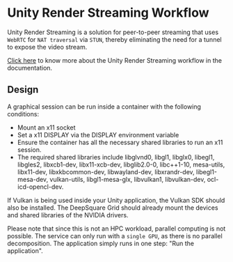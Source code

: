 # Unity Render Streaming Workflow

Unity Render Streaming is a solution for peer-to-peer streaming that uses `WebRTC` for `NAT traversal` via `STUN`, thereby eliminating the need for a tunnel to expose the video stream.

[Click here](https://docs.deepsquare.run/workflow/samples/unity-render-streaming) to know more about the Unity Render Streaming workflow in the documentation.

## Design

A graphical session can be run inside a container with the following conditions:

- Mount an x11 socket
- Set a x11 DISPLAY via the DISPLAY environment variable
- Ensure the container has all the necessary shared libraries to run an x11 session.
- The required shared libraries include libglvnd0, libgl1, libglx0, libegl1, libgles2, libxcb1-dev, libx11-xcb-dev, libglib2.0-0, libc++1-10, mesa-utils, libx11-dev, libxkbcommon-dev, libwayland-dev, libxrandr-dev, libegl1-mesa-dev, vulkan-utils, libgl1-mesa-glx, libvulkan1, libvulkan-dev, ocl-icd-opencl-dev.

If Vulkan is being used inside your Unity application, the Vulkan SDK should also be installed. The DeepSquare Grid should already mount the devices and shared libraries of the NVIDIA drivers.

Please note that since this is not an HPC workload, parallel computing is not possible. The service can only run with a `single GPU`, as there is no parallel decomposition. The application simply runs in one step: "Run the application".
